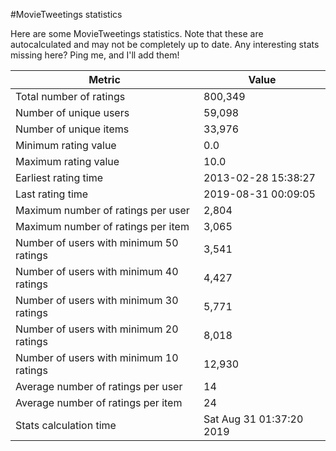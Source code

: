 #MovieTweetings statistics

Here are some MovieTweetings statistics. Note that these are autocalculated and may not be completely up to date. Any interesting stats missing here? Ping me, and I'll add them!

Metric | Value
--- | ---
Total number of ratings                 | 800,349
Number of unique users                  | 59,098
Number of unique items                  | 33,976
Minimum rating value                    | 0.0
Maximum rating value                    | 10.0
Earliest rating time                    | 2013-02-28 15:38:27
Last rating time                        | 2019-08-31 00:09:05
Maximum number of ratings per user      | 2,804
Maximum number of ratings per item      | 3,065
Number of users with minimum 50 ratings | 3,541
Number of users with minimum 40 ratings | 4,427
Number of users with minimum 30 ratings | 5,771
Number of users with minimum 20 ratings | 8,018
Number of users with minimum 10 ratings | 12,930
Average number of ratings per user      | 14
Average number of ratings per item      | 24
Stats calculation time                  | Sat Aug 31 01:37:20 2019

